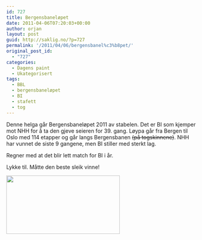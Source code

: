 ```yaml
---
id: 727
title: Bergensbaneløpet
date: 2011-04-06T07:20:03+00:00
author: orjan
layout: post
guid: http://saklig.no/?p=727
permalink: '/2011/04/06/bergensbanel%c3%b8pet/'
original_post_id:
  - "727"
categories:
  - Dagens paint
  - Ukategorisert
tags:
  - BBL
  - bergensbaneløpet
  - BI
  - stafett
  - tog
---
```

Denne helga går Bergensbaneløpet 2011 av stabelen. Det er BI som kjemper mot NHH for å ta den gjeve seieren for 39. gang. Løypa går fra Bergen til Oslo med 114 etapper og går langs Bergensbanen <del datetime="2011-04-06T06:27:21+00:00">(på togskinnene)</del>. NHH har vunnet de siste 9 gangene, men BI stiller med sterkt lag.

Regner med at det blir lett match for BI i år.

Lykke til. Måtte den beste sleik vinne!

[<img src="http://46.101.118.241/wp-content/uploads/2011/04/bbl_3.png?w=300&#038;h=155" alt="" title="Bergensbaneløpet" width="300" height="155" class="aligncenter size-medium wp-image-728" srcset="http://46.101.118.241/wp-content/uploads/2011/04/bbl_3.png 967w, http://46.101.118.241/wp-content/uploads/2011/04/bbl_3-300x156.png 300w, http://46.101.118.241/wp-content/uploads/2011/04/bbl_3-768x399.png 768w" sizes="(max-width: 300px) 100vw, 300px" />](http://46.101.118.241/wp-content/uploads/2011/04/bbl_3.png)